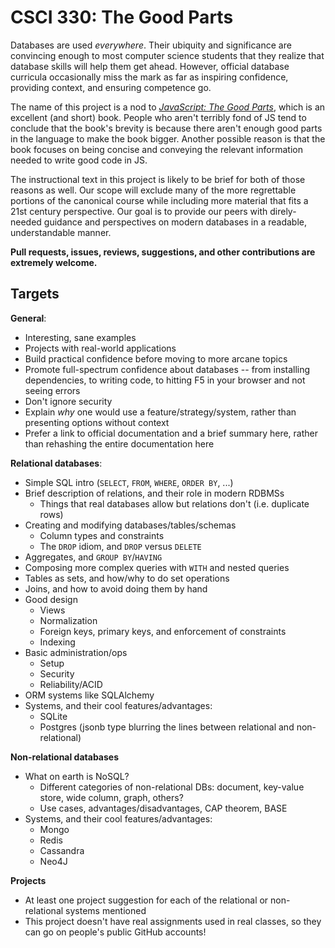 CSCI 330: The Good Parts
========================

Databases are used *everywhere*. Their ubiquity and significance are convincing enough to most computer science students that they realize that database skills will help them get ahead. However, official database curricula occasionally miss the mark as far as inspiring confidence, providing context, and ensuring competence go.

The name of this project is a nod to *[JavaScript: The Good Parts](http://shop.oreilly.com/product/9780596517748.do)*, which is an excellent (and short) book. People who aren't terribly fond of JS tend to conclude that the book's brevity is because there aren't enough good parts in the language to make the book bigger. Another possible reason is that the book focuses on being concise and conveying the relevant information needed to write good code in JS. 

The instructional text in this project is likely to be brief for both of those reasons as well. Our scope will exclude many of the more regrettable portions of the canonical course while including more material that fits a 21st century perspective. Our goal is to provide our peers with direly-needed guidance and perspectives on modern databases in a readable, understandable manner.

**Pull requests, issues, reviews, suggestions, and other contributions are extremely welcome.**

Targets
-------

**General**:
- Interesting, sane examples
- Projects with real-world applications
- Build practical confidence before moving to more arcane topics
- Promote full-spectrum confidence about databases -- from installing dependencies, to writing code, to hitting F5 in your browser and not seeing errors
- Don't ignore security
- Explain *why* one would use a feature/strategy/system, rather than presenting options without context
- Prefer a link to official documentation and a brief summary here, rather than rehashing the entire documentation here

**Relational databases**:
- Simple SQL intro (`SELECT`, `FROM`, `WHERE`, `ORDER BY`, ...)
- Brief description of relations, and their role in modern RDBMSs
    - Things that real databases allow but relations don't (i.e. duplicate rows)
- Creating and modifying databases/tables/schemas
    - Column types and constraints
    - The `DROP` idiom, and `DROP` versus `DELETE`
- Aggregates, and `GROUP BY`/`HAVING`
- Composing more complex queries with `WITH` and nested queries
- Tables as sets, and how/why to do set operations
- Joins, and how to avoid doing them by hand
- Good design
    - Views
    - Normalization
    - Foreign keys, primary keys, and enforcement of constraints
    - Indexing
- Basic administration/ops
    - Setup
    - Security
    - Reliability/ACID
- ORM systems like SQLAlchemy
- Systems, and their cool features/advantages:
    - SQLite
    - Postgres (jsonb type blurring the lines between relational and non-relational)

**Non-relational databases**
- What on earth is NoSQL?
    - Different categories of non-relational DBs: document, key-value store, wide column, graph, others?
    - Use cases, advantages/disadvantages, CAP theorem, BASE
- Systems, and their cool features/advantages:
    - Mongo
    - Redis
    - Cassandra
    - Neo4J

**Projects**
- At least one project suggestion for each of the relational or non-relational systems mentioned
- This project doesn't have real assignments used in real classes, so they can go on people's public GitHub accounts!
